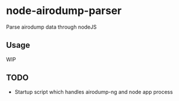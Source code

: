 # node-airodump-parser
Parse airodump data through nodeJS

## Usage
WIP

## TODO
* Startup script which handles airodump-ng and node app process